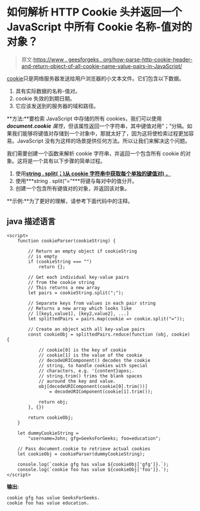 # 如何解析 HTTP Cookie 头并返回一个 JavaScript 中所有 Cookie 名称-值对的对象？

> 原文:[https://www . geesforgeks . org/how-parse-http-cookie-header-and-return-object-of-all-cookie-name-value-pairs-in-JavaScript/](https://www.geeksforgeeks.org/how-to-parse-http-cookie-header-and-return-an-object-of-all-cookie-name-value-pairs-in-javascript/)

[cookie](https://www.geeksforgeeks.org/http-cookies/)只是网络服务器发送给用户浏览器的小文本文件。它们包含以下数据。

1.  具有实际数据的名称-值对。
2.  cookie 失效的到期日期。
3.  它应该发送到的服务器的域和路径。

**方法:**要检索 JavaScript 中存储的所有 cookies，我们可以使用 ***document.cookie** 属性*，但该属性返回一个字符串，其中键值对用“；”分隔。如果我们能够将键值对存储到一个对象中，那就太好了，因为这将使检索过程更加容易。JavaScript 没有为这样的场景提供任何方法。所以让我们来解决这个问题。

我们需要创建一个函数来解析 cookie 字符串，并返回一个包含所有 cookie 的对象。这将是一个具有以下步骤的简单过程。

1.  使用[**string . split(；)从 cookie 字符串中获取每个单独的键值对)** *。*](https://www.geeksforgeeks.org/javascript-string-prototype-split-function/)
2.  使用***string . split(“=”***将键与每对中的值分开。
3.  创建一个包含所有键值对的对象，并返回该对象。

**示例:**为了更好的理解，请参考下面代码中的注释。

## java 描述语言

```
<script>
    function cookieParser(cookieString) {

        // Return an empty object if cookieString
        // is empty
        if (cookieString === "")
            return {};

        // Get each individual key-value pairs
        // from the cookie string
        // This returns a new array
        let pairs = cookieString.split(";");

        // Separate keys from values in each pair string
        // Returns a new array which looks like
        // [[key1,value1], [key2,value2], ...]
        let splittedPairs = pairs.map(cookie => cookie.split("="));

        // Create an object with all key-value pairs
        const cookieObj = splittedPairs.reduce(function (obj, cookie) {

            // cookie[0] is the key of cookie
            // cookie[1] is the value of the cookie
            // decodeURIComponent() decodes the cookie
            // string, to handle cookies with special
            // characters, e.g. '{content}apos;.
            // string.trim() trims the blank spaces
            // auround the key and value.
            obj[decodeURIComponent(cookie[0].trim())]
                = decodeURIComponent(cookie[1].trim());

            return obj;
        }, {})

        return cookieObj;
    }

    let dummyCookieString =
        "username=John; gfg=GeeksForGeeks; foo=education";

    // Pass document.cookie to retrieve actual cookies
    let cookieObj = cookieParser(dummyCookieString);

    console.log(`cookie gfg has value ${cookieObj['gfg']}.`);
    console.log(`cookie foo has value ${cookieObj['foo']}.`);
</script>
```

**输出:**

```
cookie gfg has value GeeksForGeeks.
cookie foo has value education.
```